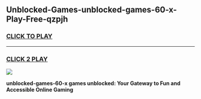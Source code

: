 
## Unblocked-Games-unblocked-games-60-x-Play-Free-qzpjh
<h3>
<a href="https://premium76.site?title=unblocked-games-60-x&ref=09A">CLICK TO PLAY</a></h3>
<hr>

<h3>
<a href="https://premium76.site?title=unblocked-games-60-x&ref=09A">CLICK 2 PLAY</a>
  
</h3>

<a href="https://premium76.site?title=unblocked-games-60-x&ref=09A"><img src="https://clearcache.store/games.png"></a>


**unblocked-games-60-x games unblocked: Your Gateway to Fun and Accessible Online Gaming**
